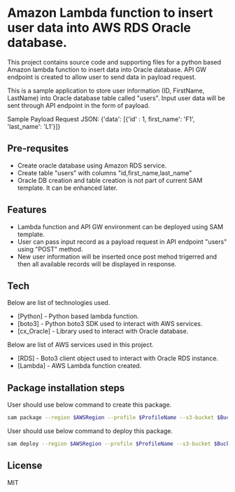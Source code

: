 # Amazon Lambda function to insert user data into AWS RDS Oracle database.
This project contains source code and supporting files for a python based Amazon lambda function to insert data
into Oracle database. API GW endpoint is created to allow user to send data in payload request. 

This is a sample application to store user information (ID, FirstName, LastName) into Oracle database 
table called "users". Input user data will be sent through API endpoint in the form of payload.

Sample Payload Request JSON:
  {'data': [{'id' : 1, first_name': 'F1', 'last_name': 'L1'}]}


## Pre-requsites
- Create oracle database using Amazon RDS service.
- Create table "users" with columns "id,first_name,last_name"
- Oracle DB creation and table creation is not part of current SAM template. It can be enhanced later.


## Features
- Lambda function and API GW environment can be deployed using SAM template.
- User can pass input record as a payload request in API endpoint "users" using "POST" method.
- New user information will be inserted once post mehod trigerred and then all available records will be displayed in response.


## Tech
Below are list of technologies used.
- [Python] - Python based lambda function.
- [boto3] - Python boto3 SDK used to interact with AWS services.
- [cx_Oracle] - Library used to interact with Oracle database.

Below are list of AWS services used in this project.
- [RDS]     - Boto3 client object used to interact with Oracle RDS instance.
- [Lambda]  - AWS Lambda function created.


## Package installation steps

User should use below command to create this package.
```bash
sam package --region $AWSRegion --profile $ProfileName --s3-bucket $BucketName --template-file $BuiltTemplate --output-template-file deploy.yaml
```

User should use below command to deploy this package.
```bash
sam deploy --region $AWSRegion --profile $ProfileName --s3-bucket $BucketName --template-file $BuiltTemplate --stack-name $StackName --capabilities CAPABILITY_IAM

```


## License
MIT
